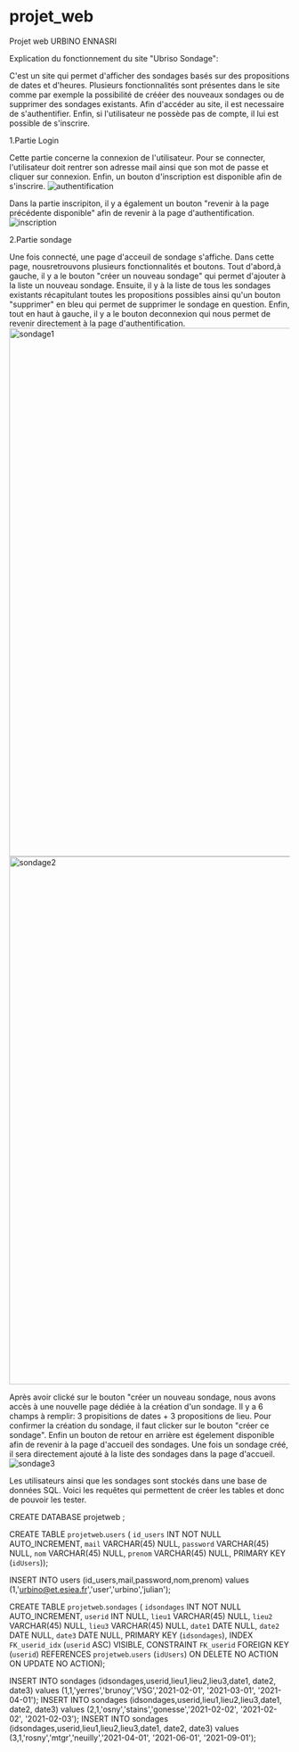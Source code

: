 # projet_web
Projet web URBINO ENNASRI

Explication du fonctionnement du site "Ubriso Sondage":

C'est un site qui permet d'afficher des sondages basés sur des propositions de dates et d'heures. Plusieurs fonctionnalités sont présentes dans le site comme par exemple la possibilité de crééer des nouveaux sondages ou de supprimer des sondages existants. Afin d'accéder au site, il est necessaire de s'authentifier. Enfin, si l'utilisateur ne possède pas de compte, il lui est possible de s'inscrire.

1.Partie Login

Cette partie concerne la connexion de l'utilisateur.
Pour se connecter, l'utilisateur doit rentrer son adresse mail ainsi que son mot de passe et cliquer sur connexion.
Enfin, un bouton d'inscription est disponible afin de s'inscrire.
![authentification](https://user-images.githubusercontent.com/66034298/102663029-4d187580-4180-11eb-90bf-86fc415b870b.PNG)

Dans la partie inscripiton, il y a également un bouton "revenir à la page précédente disponible" afin de revenir à la page d'authentification.
![inscription](https://user-images.githubusercontent.com/66034298/102663052-5acdfb00-4180-11eb-8884-1e090df91f45.PNG)

2.Partie sondage

Une fois connecté, une page d'acceuil de sondage s'affiche. Dans cette page, nousretrouvons plusieurs fonctionnalités et boutons. Tout d'abord,à gauche, il y a le bouton "créer un nouveau sondage" qui permet d'ajouter à la liste un nouveau sondage.
Ensuite, il y à la liste de tous les sondages existants récapitulant toutes les propositions possibles ainsi qu'un bouton "supprimer" en bleu qui permet de supprimer le sondage en question.
Enfin, tout en haut à gauche, il y a le bouton deconnexion qui nous permet de revenir directement à la page d'authentification.
<img width="948" alt="sondage1" src="https://user-images.githubusercontent.com/66034298/102663344-f7909880-4180-11eb-9728-b5a62396f8f0.PNG">
<img width="947" alt="sondage2" src="https://user-images.githubusercontent.com/66034298/102663351-fb241f80-4180-11eb-8c65-96da8071c77d.PNG">

Après avoir clické sur le bouton "créer un nouveau sondage, nous avons accès à une nouvelle page dédiée à la création d'un sondage.
Il y a 6 champs à remplir: 3 propisitions de dates + 3 propositions de lieu.
Pour confirmer la création du sondage, il faut clicker sur le bouton "créer ce sondage". 
Enfin un bouton de retour en arrière est égelement disponible afin de revenir à la page d'accueil des sondages.
Une fois un sondage créé, il sera directement ajouté à la liste des sondages dans la page d'accueil.
![sondage3](https://user-images.githubusercontent.com/66034298/102663359-feb7a680-4180-11eb-8d8f-31e8a94914ad.PNG)

Les utilisateurs ainsi que les sondages sont stockés dans une base de données SQL.
Voici les requêtes qui permettent de créer les tables et donc de pouvoir les tester.

CREATE DATABASE projetweb ;

CREATE TABLE `projetweb`.`users` (
  `id_users` INT NOT NULL AUTO_INCREMENT,
  `mail` VARCHAR(45) NULL,
  `password` VARCHAR(45) NULL,
  `nom` VARCHAR(45) NULL,
  `prenom` VARCHAR(45) NULL,
  PRIMARY KEY (`idUsers`));
  
  INSERT INTO users (id_users,mail,password,nom,prenom) values (1,'urbino@et.esiea.fr','user','urbino','julian');
  
  CREATE TABLE `projetweb`.`sondages` (
  `idsondages` INT NOT NULL AUTO_INCREMENT,
  `userid` INT NULL,
  `lieu1` VARCHAR(45) NULL,
  `lieu2` VARCHAR(45) NULL,
  `lieu3` VARCHAR(45) NULL,
  `date1` DATE NULL,
  `date2` DATE NULL,
  `date3` DATE NULL,
  PRIMARY KEY (`idsondages`),
  INDEX `FK_userid_idx` (`userid` ASC) VISIBLE,
  CONSTRAINT `FK_userid`
    FOREIGN KEY (`userid`)
    REFERENCES `projetweb`.`users` (`idUsers`)
    ON DELETE NO ACTION
    ON UPDATE NO ACTION);

  INSERT INTO sondages (idsondages,userid,lieu1,lieu2,lieu3,date1, date2, date3) values (1,1,'yerres','brunoy','VSG','2021-02-01', '2021-03-01', '2021-04-01');
  INSERT INTO sondages (idsondages,userid,lieu1,lieu2,lieu3,date1, date2, date3) values (2,1,'osny','stains','gonesse','2021-02-02', '2021-02-02', '2021-02-03');
  INSERT INTO sondages (idsondages,userid,lieu1,lieu2,lieu3,date1, date2, date3) values (3,1,'rosny','mtgr','neuilly','2021-04-01', '2021-06-01', '2021-09-01');

